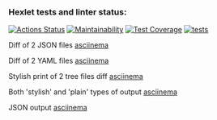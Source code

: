 ### Hexlet tests and linter status:

[![Actions Status](https://github.com/sirflyingv/frontend-project-46/workflows/hexlet-check/badge.svg)](https://github.com/sirflyingv/frontend-project-46/actions)
[![Maintainability](https://api.codeclimate.com/v1/badges/907c21406f66906d8c18/maintainability)](https://codeclimate.com/github/sirflyingv/frontend-project-46/maintainability)
[![Test Coverage](https://api.codeclimate.com/v1/badges/907c21406f66906d8c18/test_coverage)](https://codeclimate.com/github/sirflyingv/frontend-project-46/test_coverage)
[![tests](https://github.com/sirflyingv/frontend-project-46/actions/workflows/tests.yml/badge.svg)](https://github.com/sirflyingv/frontend-project-46/actions/workflows/tests.yml)

Diff of 2 JSON files [asciinema](https://asciinema.org/a/xCQkcJKTUzYjQXw7hHAxkCUYu)

Diff of 2 YAML files [asciinema](https://asciinema.org/a/0JILr63wJB7tvhH8RverpSFC2)

Stylish print of 2 tree files diff [asciinema](https://asciinema.org/a/6w66dlNKUMzIJnvFujRJdTghJ)

Both 'stylish' and 'plain' types of output [asciinema](https://asciinema.org/a/Imgcsr85kjQZEjnZbgdyNshk7)

JSON output [asciinema](https://asciinema.org/a/GRxSWMIaoJSdqN7vH4BLztKEJ)

